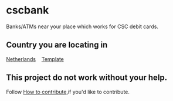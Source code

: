 # cscbank
Banks/ATMs near your place which works for CSC debit cards.
## Country you are locating in
[Netherlands](nl/nl_index.md)
&nbsp;&nbsp;
[Template](template/template_index.md)
## This project do not work without your help.
Follow [How to contribute](how_to_contribute.md),if you'd like to contribute.